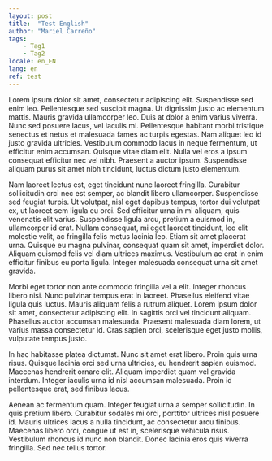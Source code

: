 ```yaml
---
layout: post
title:  "Test English"
author: "Mariel Carreño"
tags: 
    - Tag1
    - Tag2
locale: en_EN
lang: en
ref: test
---
```




Lorem ipsum dolor sit amet, consectetur adipiscing elit. Suspendisse sed enim leo. Pellentesque sed suscipit magna. Ut dignissim justo ac elementum mattis. Mauris gravida ullamcorper leo. Duis at dolor a enim varius viverra. Nunc sed posuere lacus, vel iaculis mi. Pellentesque habitant morbi tristique senectus et netus et malesuada fames ac turpis egestas. Nam aliquet leo id justo gravida ultricies. Vestibulum commodo lacus in neque fermentum, ut efficitur enim accumsan. Quisque vitae diam elit. Nulla vel eros a ipsum consequat efficitur nec vel nibh. Praesent a auctor ipsum. Suspendisse aliquam purus sit amet nibh tincidunt, luctus dictum justo elementum.

Nam laoreet lectus est, eget tincidunt nunc laoreet fringilla. Curabitur sollicitudin orci nec est semper, ac blandit libero ullamcorper. Suspendisse sed feugiat turpis. Ut volutpat, nisl eget dapibus tempus, tortor dui volutpat ex, ut laoreet sem ligula eu orci. Sed efficitur urna in mi aliquam, quis venenatis elit varius. Suspendisse ligula arcu, pretium a euismod in, ullamcorper id erat. Nullam consequat, mi eget laoreet tincidunt, leo elit molestie velit, ac fringilla felis metus lacinia leo. Etiam sit amet placerat urna. Quisque eu magna pulvinar, consequat quam sit amet, imperdiet dolor. Aliquam euismod felis vel diam ultrices maximus. Vestibulum ac erat in enim efficitur finibus eu porta ligula. Integer malesuada consequat urna sit amet gravida.

Morbi eget tortor non ante commodo fringilla vel a elit. Integer rhoncus libero nisi. Nunc pulvinar tempus erat in laoreet. Phasellus eleifend vitae ligula quis luctus. Mauris aliquam felis a rutrum aliquet. Lorem ipsum dolor sit amet, consectetur adipiscing elit. In sagittis orci vel tincidunt aliquam. Phasellus auctor accumsan malesuada. Praesent malesuada diam lorem, ut varius massa consectetur id. Cras sapien orci, scelerisque eget justo mollis, vulputate tempus justo.

In hac habitasse platea dictumst. Nunc sit amet erat libero. Proin quis urna risus. Quisque lacinia orci sed urna ultricies, eu hendrerit sapien euismod. Maecenas hendrerit ornare elit. Aliquam imperdiet quam vel gravida interdum. Integer iaculis urna id nisl accumsan malesuada. Proin id pellentesque erat, sed finibus lacus.

Aenean ac fermentum quam. Integer feugiat urna a semper sollicitudin. In quis pretium libero. Curabitur sodales mi orci, porttitor ultrices nisl posuere id. Mauris ultrices lacus a nulla tincidunt, ac consectetur arcu finibus. Maecenas libero orci, congue ut est in, scelerisque vehicula risus. Vestibulum rhoncus id nunc non blandit. Donec lacinia eros quis viverra fringilla. Sed nec tellus tortor. 
